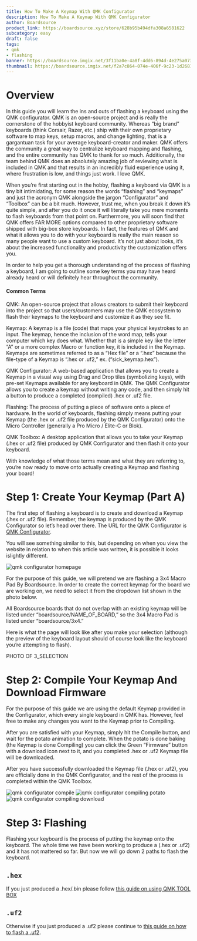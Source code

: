 ```yaml
---
title: How To Make A Keymap With QMK Configurator
description: How To Make A Keymap With QMK Configurator
author: Boardsource
product_link: https://boardsource.xyz/store/628b95b494dfa308a6581622
subcategory: easy
draft: false
tags: 
- qmk
- flashing
banner: https://boardsource.imgix.net/3f11ba0e-4a8f-4dd6-894d-4e275a073c4c.jpg
thumbnail: https://boardsource.imgix.net/f2a7c864-074e-406f-9c23-1d26813114e4.jpg?auto=format&ixlib=react-9.2.0&q=80&w=200&dpr=1
---
```



# Overview

In this guide you will learn the ins and outs of flashing a keyboard using the
QMK configurator. QMK is an open-source project and is really the cornerstone of
the hobbyist keyboard community. Whereas “big brand” keyboards (think Corsair,
Razer, etc.) ship with their own proprietary software to map keys, setup macros,
and change lighting, that is a gargantuan task for your average keyboard-creator
and maker. QMK offers the community a great way to centralize keyboard mapping
and flashing, and the entire community has QMK to thank for so much.
Additionally, the team behind QMK does an absolutely amazing job of reviewing
what is included in QMK and that results in an incredibly fluid experience using
it, where frustration is low, and things just work. I love QMK.

When you’re first starting out in the hobby, flashing a keyboard via QMK is a
tiny bit intimidating, for some reason the words “flashing” and “keymaps” and
just the acronym QMK alongside the jargon “Configurator” and “Toolbox” can be a
bit much. However, trust me, when you break it down it’s quite simple, and after
you do it once it will literally take you mere moments to flash keyboards from
that point on. Furthermore, you will soon find that QMK offers FAR MORE options
compared to other proprietary software shipped with big-box store keyboards. In
fact, the features of QMK and what it allows you to do with your keyboard is
really the main reason so many people want to use a custom keyboard. It’s not
just about looks, it’s about the increased functionality and productivity the
customization offers you.

In order to help you get a thorough understanding of the process of flashing a
keyboard, I am going to outline some key terms you may have heard already heard
or will definitely hear throughout the community.

#### Common Terms

QMK: An open-source project that allows creators to submit their keyboard into
the project so that users/customers may use the QMK ecosystem to flash their
keymaps to the keyboard and customize it as they see fit.

Keymap: A keymap is a file (code) that maps your physical keystrokes to an
input. The keymap, hence the inclusion of the word map, tells your computer
which key does what. Whether that is a simple key like the letter “A” or a more
complex Macro or function key, it is included in the Keymap. Keymaps are
sometimes referred to as a “Hex file” or a “.hex” because the file-type of a
Keymap is “.hex or .uf2,” ex. (“sick_keymap.hex”).

QMK Configurator: A web-based application that allows you to create a Keymap in
a visual way using Drag and Drop tiles (symbolizing keys), with pre-set Keymaps
available for any keyboard in QMK. The QMK Configurator allows you to create a
keymap without writing any code, and then simply hit a button to produce a
completed (compiled) .hex or .uf2 file.

Flashing: The process of putting a piece of software onto a piece of hardware.
In the world of keyboards, flashing simply means putting your Keymap (the .hex or .uf2
file produced by the QMK Configurator) onto the Micro Controller (generally a
Pro Micro / Elite-C or Blok).

QMK Toolbox: A desktop application that allows you to take your Keymap (.hex or .uf2
file) produced by QMK Configurator and then flash it onto your keyboard.

With knowledge of what those terms mean and what they are referring to, you’re
now ready to move onto actually creating a Keymap and flashing your board!

# Step 1: Create Your Keymap (Part A)
The first step of flashing a keyboard is to create and download a Keymap (.hex or .uf2
file). Remember, the keymap is produced by the QMK Configurator so let’s head
over there. The URL for the QMK Configurator is [QMK
Configurator](https://config.qmk.fm/).

You will see something similar to this, but depending on when you view the
website in relation to when this article was written, it is possible it looks
islightly different.

![qmk configurator
homepage](https://boardsource.imgix.net/5289d5d7-c39f-4ce5-af6e-5fd9632f85ec.jpg)

For the purpose of this guide, we will pretend we are flashing a 3x4 Macro Pad
By Boardsource. In order to create the correct keymap for the board we are
working on, we need to select it from the dropdown list shown in the photo
below.

All Boardsource boards that do not overlap with an existing keymap will be
listed under “boardsource/NAME_OF_BOARD,” so the 3x4 Macro Pad is listed under
“boardsource/3x4.”


Here is what the page will look like after you make your selection (although the
preview of the keyboard layout should of course look like the keyboard you’re
attempting to flash).

PHOTO OF 3_SELECTION


# Step 2:  Compile Your Keymap And Download Firmware
For the purpose of this guide we are using the default Keymap provided in the
Configurator, which every single keyboard in QMK has. However, feel free to make
any changes you want to the Keymap prior to Compiling.

After you are satisfied with your Keymap, simply hit the Compile button, and
wait for the potato animation to complete. When the potato is done baking (the
Keymap is done Compiling) you can click the Green “Firmware” button with a
download icon next to it, and you completed .hex or .uf2 Keymap file will be downloaded.

After you have successfully downloaded the Keymap file (.hex or .uf2), you are
officially done in the QMK Configurator, and the rest of the process is
completed within the QMK Toolbox.

![qmk configurator
compile](https://boardsource.imgix.net/67be2012-ebc8-42d4-aabb-acd4e27df777.jpg)
![qmk configurator compiling
potato](https://boardsource.imgix.net/42f08c42-8bd5-4df2-b717-b5cb688a85ce.jpg)
![qmk configurator compiling
download](https://boardsource.imgix.net/4a8f1e2b-644c-4cdc-a86d-83d255babbd5.jpg)

# Step 3: Flashing

Flashing your keyboard is the process of putting the keymap onto the keyboard.
The whole time we have been working to produce a (.hex or .uf2) and it has not mattered so far. 
But now we will go down 2 paths to flash the keyboard.

## `.hex`

If you just produced a .hex/.bin please follow [this guide on using QMK TOOL BOX](https://www.boardsource.xyz/docs/guides-flashing_with_qmk_toolbox)


## `.uf2`

Otherwise if you just produced a .uf2 please continue to [this guide on how to flash a .uf2](https://www.boardsource.xyz/docs/guides-flashing_a_uf2).
